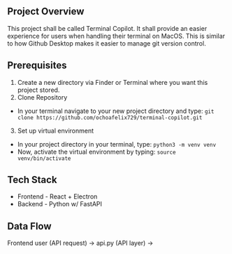 ## Project Overview

This project shall be called Terminal Copilot. It shall provide an easier experience for users when handling their terminal on MacOS. This is similar to how Github Desktop makes it easier to manage git version control.

## Prerequisites

1. Create a new directory via Finder or Terminal where you want this project stored.
2. Clone Repository
- In your terminal navigate to your new project directory and type: ```git clone https://github.com/ochoafelix729/terminal-copilot.git```
3. Set up virtual environment
- In your project directory in your terminal, type: ```python3 -m venv venv```
- Now, activate the virtual environment by typing: ```source venv/bin/activate```

## Tech Stack

- Frontend - React + Electron
- Backend - Python w/ FastAPI

## Data Flow

Frontend user (API request) -> api.py (API layer) -> 